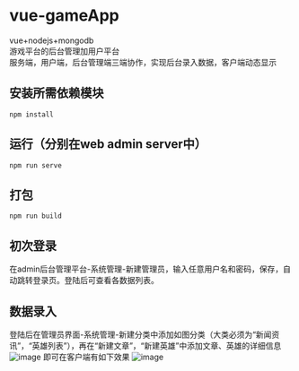 # vue-gameApp
vue+nodejs+mongodb<br>
游戏平台的后台管理加用户平台<br>
服务端，用户端，后台管理端三端协作，实现后台录入数据，客户端动态显示
## 安装所需依赖模块
```
npm install
```

## 运行（分别在web admin server中）
```
npm run serve
```

## 打包
```
npm run build
```
## 初次登录
在admin后台管理平台-系统管理-新建管理员，输入任意用户名和密码，保存，自动跳转登录页。登陆后可查看各数据列表。

## 数据录入
登陆后在管理员界面-系统管理-新建分类中添加如图分类（大类必须为“新闻资讯”，“英雄列表”），再在“新建文章”，“新建英雄”中添加文章、英雄的详细信息
![image](https://user-images.githubusercontent.com/96785394/166107086-dec792a3-36cf-4e18-9fc0-90cffa8ee594.png)
即可在客户端有如下效果
![image](https://user-images.githubusercontent.com/96785394/166107285-fa7eb485-355f-499a-960b-bfcd16e45656.png)
